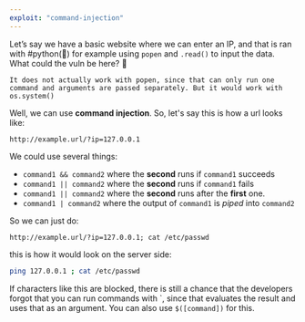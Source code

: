 ```yaml
---
exploit: "command-injection"
---
```

Let’s say we have a basic website where we can enter an IP, and that is ran with #python(🐍) for example using `popen` and `.read()` to input the data. What could the vuln be here? 🤔

```ad-important
It does not actually work with popen, since that can only run one command and arguments are passed separately. But it would work with os.system()
```

Well, we can use __command injection__. So, let's say this is how a url looks like:
```url
http://example.url/?ip=127.0.0.1
```

We could use several things:
- `command1 && command2` where the __second__ runs if `command1` succeeds
- `command1 || command2` where the __second__ runs if `command1` fails
- `command1 || command2` where the __second__ runs after the __first__ one.
- `command1 | command2` where the output of `command1` is _piped_ into `command2`

So we can just do:
```url
http://example.url/?ip=127.0.0.1; cat /etc/passwd
```

this is how it would look on the server side:
```bash
ping 127.0.0.1 ; cat /etc/passwd
```

If characters like this are blocked, there is still a chance that the developers forgot that you can run commands with \`, since that evaluates the result and uses that as an argument. You can also use `$([command])` for this.


